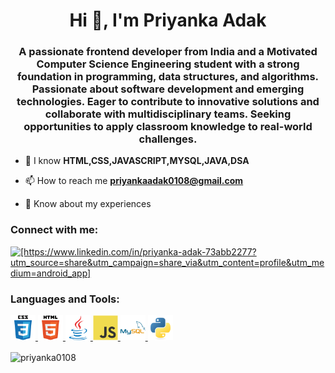 <h1 align="center">Hi 👋, I'm Priyanka Adak</h1>
<h3 align="center">A passionate frontend developer from India and a Motivated Computer Science Engineering student with a strong foundation in programming, data structures, and algorithms. Passionate about software development and emerging technologies. Eager to contribute to innovative solutions and collaborate with multidisciplinary teams. Seeking opportunities to apply classroom knowledge to real-world challenges.</h3>


- 💬 I know **HTML,CSS,JAVASCRIPT,MYSQL,JAVA,DSA**

- 📫 How to reach me **priyankaadak0108@gmail.com**

- 📄 Know about my experiences []()

<h3 align="left">Connect with me:</h3>
<p align="left">
<a href="[https://www.linkedin.com/in/priyanka-adak-73abb2277?utm_source=share&utm_campaign=share_via&utm_content=profile&utm_medium=android_app]" target="blank"><img align="center" src="https://raw.githubusercontent.com/rahuldkjain/github-profile-readme-generator/master/src/images/icons/Social/linked-in-alt.svg" alt="[https://www.linkedin.com/in/priyanka-adak-73abb2277?utm_source=share&utm_campaign=share_via&utm_content=profile&utm_medium=android_app]" height="30" width="40" /></a>
</p>

<h3 align="left">Languages and Tools:</h3>
<p align="left"> <a href="https://www.w3schools.com/css/" target="_blank" rel="noreferrer"> <img src="https://raw.githubusercontent.com/devicons/devicon/master/icons/css3/css3-original-wordmark.svg" alt="css3" width="40" height="40"/> </a> <a href="https://www.w3.org/html/" target="_blank" rel="noreferrer"> <img src="https://raw.githubusercontent.com/devicons/devicon/master/icons/html5/html5-original-wordmark.svg" alt="html5" width="40" height="40"/> </a> <a href="https://www.java.com" target="_blank" rel="noreferrer"> <img src="https://raw.githubusercontent.com/devicons/devicon/master/icons/java/java-original.svg" alt="java" width="40" height="40"/> </a> <a href="https://developer.mozilla.org/en-US/docs/Web/JavaScript" target="_blank" rel="noreferrer"> <img src="https://raw.githubusercontent.com/devicons/devicon/master/icons/javascript/javascript-original.svg" alt="javascript" width="40" height="40"/> </a> <a href="https://www.mysql.com/" target="_blank" rel="noreferrer"> <img src="https://raw.githubusercontent.com/devicons/devicon/master/icons/mysql/mysql-original-wordmark.svg" alt="mysql" width="40" height="40"/> </a> <a href="https://www.python.org" target="_blank" rel="noreferrer"> <img src="https://raw.githubusercontent.com/devicons/devicon/master/icons/python/python-original.svg" alt="python" width="40" height="40"/> </a> </p>

<p><img align="center" src="https://github-readme-stats.vercel.app/api/top-langs?username=promita27&show_icons=true&locale=en&layout=compact" alt="priyanka0108" /></p>
